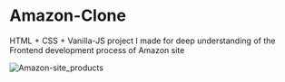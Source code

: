 # Amazon-Clone
HTML + CSS + Vanilla-JS project I made for deep understanding of the Frontend development process of Amazon site

![Amazon-site_products](https://github.com/user-attachments/assets/3f681afd-0a2d-4fa7-9e77-a01fa5817c9b)
